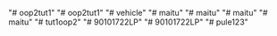 "# oop2tut1" 
"# oop2tut1" 
"# vehicle" 
"# maitu" 
"# maitu" 
"# maitu" 
"# maitu" 
"# tut1oop2" 
"# 90101722LP" 
"# 90101722LP" 
"# pule123" 
